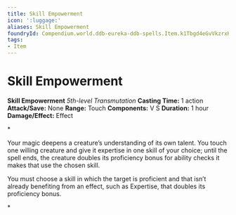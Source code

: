 ```yaml
---
title: Skill Empowerment
icon: ':luggage:'
aliases: Skill Empowerment
foundryId: Compendium.world.ddb-eureka-ddb-spells.Item.k1Tbgd4eGvVkzrxK
tags:
- Item
---
```


# Skill Empowerment

**Skill Empowerment**
_5th-level Transmutation_
**Casting Time:** 1 action
**Attack/Save:** None
**Range:** Touch
**Components:** V S
**Duration:** 1 hour
**Damage/Effect:** Effect

*<p class="Core-Styles_Core-Body">Your magic deepens a creature’s understanding of its own talent. You touch one willing creature and give it expertise in one skill of your choice; until the spell ends, the creature doubles its proficiency bonus for ability checks it makes that use the chosen skill.</p>
<p class="Core-Styles_Core-Body">You must choose a skill in which the target is proficient and that isn’t already benefiting from an effect, such as Expertise, that doubles its proficiency bonus.</p>*